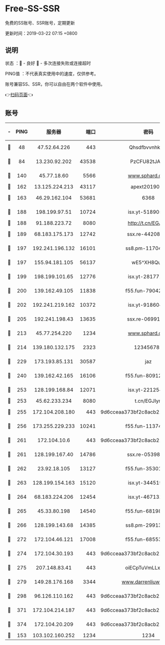 # Free-SS-SSR

免费的SS账号、SSR账号，定期更新

更新时间：2019-03-22 07:15 +0800

## 说明

状态     ：🙂 - 良好 🙁 - 多次连接失败或连接超时

PING值   ：不代表真实使用中的速度，仅供参考。

账号兼容SS、SSR，你可以自由在两个软件中使用。

👉[扫码页面](https://liesauer.github.io/Free-SS-SSR/)👈

## 账号

|-|PING|服务器|端口|密码|加密方式|区域|
|:----:|:----:|:-----:|-----:|:----:|:----:|:----:|
|🙂|48|47.52.64.226|443|Qhsdfbvvnhkm1|aes-256-cfb|HK|
|🙂|84|13.230.92.202|43538|PzCFU82tJAdZ|aes-256-cfb|JP|
|🙂|140|45.77.18.60|5566|www.sphard.com|aes-256-cfb|JP|
|🙂|162|13.125.224.213|43117|apext2019005|chacha20|KR|
|🙂|163|46.29.162.104|53681|6368|aes-256-ctr|RU|
|🙂|188|198.199.97.51|10724|isx.yt-51890525|aes-256-cfb|US|
|🙂|188|91.188.223.72|8080|http://t.cn/EGJIyrl|rc4-md5|RU|
|🙂|189|68.183.175.173|12742|ssx.re-44208034|aes-256-cfb|US|
|🙂|197|192.241.196.132|16101|ss8.pm-11704063|aes-256-cfb|US|
|🙂|197|155.94.181.105|56137|wE5^XH8Quw|aes-256-cfb|US|
|🙂|199|198.199.101.65|12776|isx.yt-28177118|aes-256-cfb|US|
|🙂|200|139.162.49.105|11838|f55.fun-79042752|aes-256-cfb|SG|
|🙂|202|192.241.219.162|10372|isx.yt-91860459|aes-256-cfb|US|
|🙂|205|192.241.198.43|13635|ssx.re-06991700|aes-256-cfb|US|
|🙂|213|45.77.254.220|1234|www.sphard.com|aes-256-cfb|SG|
|🙂|214|139.180.132.175|2323|123456789|aes-256-cfb|SG|
|🙂|229|173.193.85.131|30587|jaz|aes-256-cfb|US|
|🙂|240|139.162.42.165|16106|f55.fun-80912227|aes-256-cfb|SG|
|🙂|253|128.199.168.84|12071|isx.yt-22125425|aes-256-cfb|SG|
|🙂|253|45.62.233.234|8080|t.cn/EGJIyrl|rc4-md5|CA|
|🙂|255|172.104.208.180|443|9d6cceaa373bf2c8acb22e60b6a58be6|aes-256-cfb|US|
|🙂|256|173.255.229.233|10241|f55.fun-11374473|aes-256-cfb|US|
|🙂|261|172.104.10.6|443|9d6cceaa373bf2c8acb22e60b6a58be6|aes-256-cfb|US|
|🙂|261|128.199.167.40|14786|ssx.re-05398276|aes-256-cfb|SG|
|🙂|262|23.92.18.105|13127|f55.fun-35301469|aes-256-cfb|US|
|🙂|263|128.199.154.163|15120|isx.yt-34451982|aes-256-cfb|SG|
|🙂|264|68.183.224.206|12454|isx.yt-46713217|aes-256-cfb|SG|
|🙂|265|45.33.80.198|14540|f55.fun-68198549|aes-256-cfb|US|
|🙂|266|128.199.143.68|14385|ss8.pm-29913305|aes-256-cfb|SG|
|🙂|272|172.104.46.121|17008|f55.fun-68553317|aes-256-cfb|SG|
|🙂|274|172.104.30.193|443|9d6cceaa373bf2c8acb22e60b6a58be6|aes-256-cfb|US|
|🙂|275|207.148.83.41|443|oiECpTuVmLLxk4Ts|aes-256-cfb|AU|
|🙂|279|149.28.176.168|3344|www.darrenliuwei.com|aes-256-cfb|AU|
|🙂|298|96.126.110.162|443|9d6cceaa373bf2c8acb22e60b6a58be6|aes-256-cfb|US|
|🙂|371|172.104.214.187|443|9d6cceaa373bf2c8acb22e60b6a58be6|aes-256-cfb|US|
|🙂|374|172.104.20.209|443|9d6cceaa373bf2c8acb22e60b6a58be6|aes-256-cfb|US|
|🙂|153|103.102.160.252|1234|1234|rc4-md5|JP|
